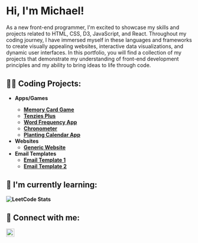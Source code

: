 <h1>Hi, I'm Michael!</h1>

As a new front-end programmer, I'm excited to showcase my skills and projects related to HTML, CSS, D3, JavaScript, and React. Throughout my coding journey, I have immersed myself in these languages and frameworks to create visually appealing websites, interactive data visualizations, and dynamic user interfaces. In this portfolio, you will find a collection of my projects that demonstrate my understanding of front-end development principles and my ability to bring ideas to life through code.

<h2>👨‍💻 Coding Projects:</h2>

- <b>Apps/Games<b>
  - [Memory Card Game](https://github.com/mflanagan924/memory-card-game)
  - [Tenzies Plus](https://github.com/mflanagan924/Tenzies-Plus)
  - [Word Frequency App](https://github.com/mflanagan924/word-frequency)
  - [Chronometer](https://github.com/mflanagan924/Chrono-Meter)
  - [Planting Calendar App](https://github.com/mflanagan924/planting-calendar)
- <b>Websites</b>
  - [Generic Website](https://github.com/mflanagan924/generic-website)
- <b>Email Templates</b>
  - [Email Template 1](https://github.com/mflanagan924/email-template-1)
  - [Email Template 2](https://github.com/mflanagan924/email-template-2)
  
 <h2>🌱 I'm currently learning: </h2>
  
![LeetCode Stats](https://leetcode.card.workers.dev/mflanagan?theme=dark&font=baloo&extension=activity)

<h2> 🤳 Connect with me:</h2>

[<img align="left" alt="MichaelFlanagan | LinkedIn" width="22px" src="https://cdn.jsdelivr.net/npm/simple-icons@v3/icons/linkedin.svg" />][linkedin]

[linkedin]: https://www.linkedin.com/in/flanagan-michael-1a58b435/

<!--
**mflanagan924/mflanagan924** is a ✨ _special_ ✨ repository because its `README.md` (this file) appears on your GitHub profile.

Here are some ideas to get you started:

- 🔭 I’m currently working on ...
- 🌱 I’m currently learning ...
- 👯 I’m looking to collaborate on ...
- 🤔 I’m looking for help with ...
- 💬 Ask me about ...
- 📫 How to reach me: ...
- 😄 Pronouns: ...
- ⚡ Fun fact: ...
-->
